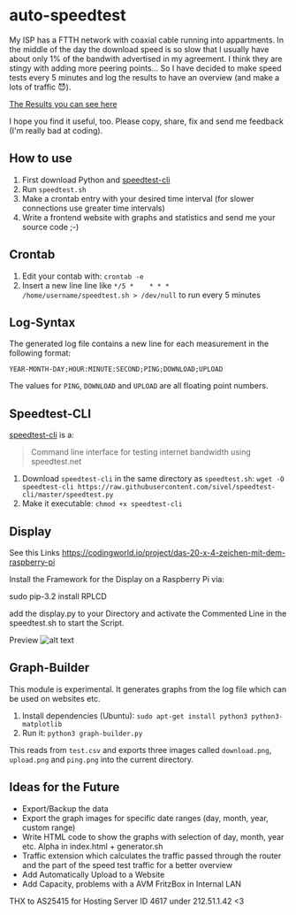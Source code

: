auto-speedtest
==============
My ISP has a FTTH network with coaxial cable running into appartments. In the middle of the day the download speed is so slow that I usually have about only 1% of the bandwith advertised in my agreement. I think they are stingy with adding more peering points... So I have decided to make speed tests every 5 minutes and log the results to have an overview (and make a lots of traffic 😈).

[The Results you can see here](http://traffic.fabian-horst.com)

I hope you find it useful, too. Please copy, share, fix and send me feedback (I'm really bad at coding).

How to use
----------
1. First download Python and [speedtest-cli](#speedtest-cli)
2. Run `speedtest.sh` 
3. Make a crontab entry with your desired time interval (for slower connections use greater time intervals) 
4. Write a frontend website with graphs and statistics and send me your source code ;-)

Crontab
-------
1. Edit your contab with: `crontab -e`
2. Insert a new line line like `*/5 *    * * *   /home/username/speedtest.sh > /dev/null` to run every 5 minutes

Log-Syntax
----------
The generated log file contains a new line for each measurement in the following format:

	YEAR-MONTH-DAY;HOUR:MINUTE:SECOND;PING;DOWNLOAD;UPLOAD

The values for `PING`, `DOWNLOAD` and `UPLOAD` are all floating point numbers.

Speedtest-CLI<a name="speedtest-cli"></a>
-------------
[speedtest-cli](https://github.com/sivel/speedtest-cli/) is a:
> Command line interface for testing internet bandwidth using speedtest.net

1. Download `speedtest-cli` in the same directory as `speedtest.sh`:
   `wget -O speedtest-cli https://raw.githubusercontent.com/sivel/speedtest-cli/master/speedtest.py`
2. Make it executable: `chmod +x speedtest-cli`

Display
-------------
See this Links https://codingworld.io/project/das-20-x-4-zeichen-mit-dem-raspberry-pi

Install the Framework for the Display on a Raspberry Pi via:

sudo pip-3.2 install RPLCD

add the display.py to your Directory and activate the Commented Line in the speedtest.sh to start the Script.

Preview
![alt text](https://github.com/Wlanfr3ak/auto-speedtest/blob/master/DisplaySpeedtest.jpg)

Graph-Builder
-------------
This module is experimental.
It generates graphs from the log file which can be used on websites etc.

1. Install dependencies (Ubuntu): `sudo apt-get install python3 python3-matplotlib`
2. Run it: `python3 graph-builder.py`

This reads from `test.csv` and exports three images called `download.png`, `upload.png` and `ping.png` into the current directory.


Ideas for the Future
--------------------
* Export/Backup the data
* Export the graph images for specific date ranges (day, month, year, custom range)
* Write HTML code to show the graphs with selection of day, month, year etc. Alpha in index.html + generator.sh
* Traffic extension which calculates the traffic passed through the router and the part of the speed test traffic for a better overview
* Add Automatically Upload to a Website 
* Add Capacity, problems with a AVM FritzBox in Internal LAN


THX to AS25415 for Hosting Server ID 4617 under 212.51.1.42 <3
